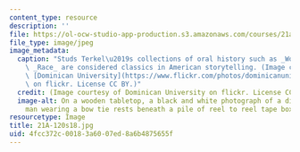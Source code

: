 ```yaml
---
content_type: resource
description: ''
file: https://ol-ocw-studio-app-production.s3.amazonaws.com/courses/21a-120-american-dream-using-storytelling-to-explore-social-class-in-the-united-states-spring-2018/4fcc372c00183a6007ed8a6b4875655f_21A-120s18.jpg
file_type: image/jpeg
image_metadata:
  caption: "Studs Terkel\u2019s collections of oral history such as _Working_ and\
    \ _Race_ are considered classics in American storytelling. (Image courtesy of\
    \ [Dominican University](https://www.flickr.com/photos/dominicanuniversity/16000124995/in/album-72157649720011855/)\
    \ on flickr. License CC BY.)"
  credit: (Image courtesy of Dominican University on flickr. License CC BY.)
  image-alt: On a wooden tabletop, a black and white photograph of a distinguished-looking
    man wearing a bow tie rests beneath a pile of reel to reel tape boxes.
resourcetype: Image
title: 21A-120s18.jpg
uid: 4fcc372c-0018-3a60-07ed-8a6b4875655f
---
```

